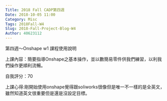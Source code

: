 ```yaml
---
Title: 2018 Fall CADP第四週
Date: 2018-10-05 11:00
Category: Misc
Tags: 2018Fall-W4
Slug: 2018-Fall-Project-Blog-W4
Author: 40623112
---
```


第四週～Onshape w1 課程使用說明
<!-- PELICAN_END_SUMMARY -->

[上課影片]:https://www.youtube.com/watch?v=UdYcuRKS6o4


上課內容：簡要指導Onshape之基本操作，並以數簡易零件供我們練習，以利我們操作更順利流暢。


自我評分：70


上課心得:剛開始使用onshape覺得跟soliworks很像但是唯一不一樣的是全英文，雖然知道英文很重要但是還是沒設定目標。